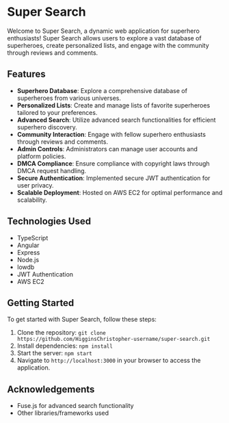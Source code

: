# Super Search

Welcome to Super Search, a dynamic web application for superhero enthusiasts! Super Search allows users to explore a vast database of superheroes, create personalized lists, and engage with the community through reviews and comments.

## Features

- **Superhero Database**: Explore a comprehensive database of superheroes from various universes.
- **Personalized Lists**: Create and manage lists of favorite superheroes tailored to your preferences.
- **Advanced Search**: Utilize advanced search functionalities for efficient superhero discovery.
- **Community Interaction**: Engage with fellow superhero enthusiasts through reviews and comments.
- **Admin Controls**: Administrators can manage user accounts and platform policies.
- **DMCA Compliance**: Ensure compliance with copyright laws through DMCA request handling.
- **Secure Authentication**: Implemented secure JWT authentication for user privacy.
- **Scalable Deployment**: Hosted on AWS EC2 for optimal performance and scalability.

## Technologies Used

- TypeScript
- Angular
- Express
- Node.js
- lowdb
- JWT Authentication
- AWS EC2

## Getting Started

To get started with Super Search, follow these steps:

1. Clone the repository: `git clone https://github.com/HigginsChristopher-username/super-search.git`
2. Install dependencies: `npm install`
3. Start the server: `npm start`
4. Navigate to `http://localhost:3000` in your browser to access the application.

## Acknowledgements

- Fuse.js for advanced search functionality
- Other libraries/frameworks used
